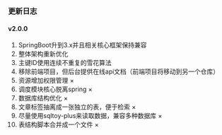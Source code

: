 ### 更新日志


#### v2.0.0
1. SpringBoot升到3.x并且相关核心框架保持兼容
2. 整体架构重新优化
3. 主键ID使用连续不重复的雪花算法 
4. 移除前端项目，但后台提供在线api文档（前端项目将移动到另一个仓库）
5. 资源增加权限管理 ×
6. 调度模块核心脱离spring ×
7. 数据库结构优化 ×
8. 文章标签抽离成一张独立的表，便于检索 ×
9. 尽量使用sqltoy-plus来读取数据，兼容多种数据库 ×
10. 表结构脚本合并成一个文件 ×
